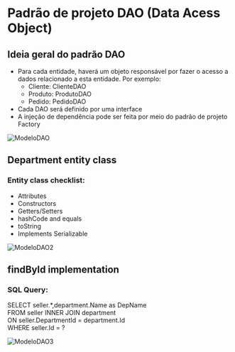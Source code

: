# Padrão de projeto DAO (Data Acess Object)

## Ideia geral do padrão DAO
* Para cada entidade, haverá um objeto responsável por fazer o acesso a dados relacionado a esta entidade. Por exemplo:
  * Cliente: ClienteDAO
  * Produto: ProdutoDAO
  * Pedido: PedidoDAO
* Cada DAO será definido por uma interface
* A injeção de dependência pode ser feita por meio do padrão de projeto Factory

![ModeloDAO](https://user-images.githubusercontent.com/81655895/145939055-b5a4cdbd-a04a-42dd-b3ce-af4d5ce82e6b.PNG)

## Department entity class
### Entity class checklist:
* Attributes
* Constructors
* Getters/Setters
* hashCode and equals
* toString
* Implements Serializable

![ModeloDAO2](https://user-images.githubusercontent.com/81655895/146043053-867d49e2-0b0a-42e3-ab76-6fc28c096dd7.PNG)
 
## findById implementation
 
### SQL Query: 
SELECT seller.*,department.Name as DepName <br>
FROM seller INNER JOIN department <br>
ON seller.DepartmentId = department.Id  <br>
WHERE seller.Id = ?

![ModeloDAO3](https://user-images.githubusercontent.com/81655895/146043744-88991442-c203-4a79-9231-be331e5e64ca.PNG)

